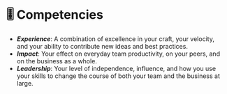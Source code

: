 # 🎚️ Competencies

* ___Experience___: A combination of excellence in your craft, your velocity, and your ability to contribute new ideas and best practices.
* ___Impact___: Your effect on everyday team productivity, on your peers, and on the business as a whole.
* ___Leadership___: Your level of independence, influence, and how you use your skills to change the course of both your team and the business at large.

